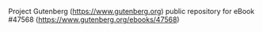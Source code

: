 Project Gutenberg (https://www.gutenberg.org) public repository for eBook #47568 (https://www.gutenberg.org/ebooks/47568)
